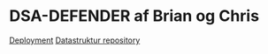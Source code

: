 # DSA-DEFENDER af Brian og Chris

[Deployment](https://forkeh.github.io/dsa-defender-singlyLinkedList/)
[Datastruktur repository](https://github.com/Forkeh/datastruktur-portfolio)

